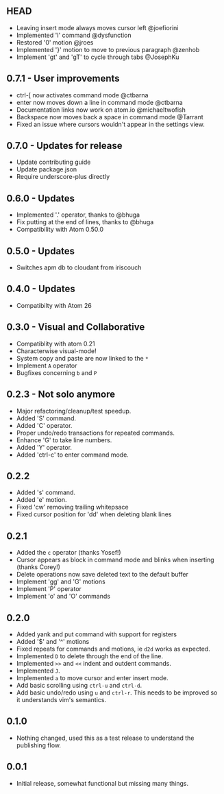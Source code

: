 ## HEAD
* Leaving insert mode always moves cursor left @joefiorini
* Implemented 'I' command @dysfunction
* Restored '0' motion @jroes
* Implemented '}' motion to move to previous paragraph @zenhob
* Implement 'gt' and 'gT' to cycle through tabs @JosephKu

## 0.7.1 - User improvements
* ctrl-[ now activates command mode @ctbarna
* enter now moves down a line in command mode @ctbarna
* Documentation links now work on atom.io @michaeltwofish
* Backspace now moves back a space in command mode @Tarrant
* Fixed an issue where cursors wouldn't appear in the settings view.

## 0.7.0 - Updates for release
* Update contributing guide
* Update package.json
* Require underscore-plus directly

## 0.6.0 - Updates
* Implemented '.' operator, thanks to @bhuga
* Fix putting at the end of lines, thanks to @bhuga
* Compatibility with Atom 0.50.0

## 0.5.0 - Updates
* Switches apm db to cloudant from iriscouch

## 0.4.0 - Updates
* Compatibilty with Atom 26

## 0.3.0 - Visual and Collaborative
* Compatiblity with atom 0.21
* Characterwise visual-mode!
* System copy and paste are now linked to the `*`
* Implement `A` operator
* Bugfixes concerning `b` and `P`

## 0.2.3 - Not solo anymore

* Major refactoring/cleanup/test speedup.
* Added 'S' command.
* Added 'C' operator.
* Proper undo/redo transactions for repeated commands.
* Enhance 'G' to take line numbers.
* Added 'Y' operator.
* Added 'ctrl-c' to enter command mode.

## 0.2.2

* Added 's' command.
* Added 'e' motion.
* Fixed 'cw' removing trailing whitepsace
* Fixed cursor position for 'dd' when deleting blank lines

## 0.2.1

* Added the `c` operator (thanks Yosef!)
* Cursor appears as block in command mode and blinks when inserting (thanks Corey!)
* Delete operations now save deleted text to the default buffer
* Implement 'gg' and 'G' motions
* Implement 'P' operator
* Implement 'o' and 'O' commands

## 0.2.0

* Added yank and put command with support for registers
* Added '$' and '^' motions
* Fixed repeats for commands and motions, ie `d2d` works as expected.
* Implemented `D` to delete through the end of the line.
* Implemented `>>` and `<<` indent and outdent commands.
* Implemented `J`.
* Implemented `a` to move cursor and enter insert mode.
* Add basic scrolling using `ctrl-u` and `ctrl-d`.
* Add basic undo/redo using `u` and `ctrl-r`. This needs to be improved so it
  understands vim's semantics.

## 0.1.0

* Nothing changed, used this as a test release to understand the
  publishing flow.

## 0.0.1

* Initial release, somewhat functional but missing many things.
